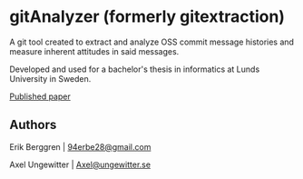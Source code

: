 # gitAnalyzer (formerly gitextraction)

A git tool created to extract and analyze OSS commit message histories and measure inherent attitudes in said messages.

Developed and used for a bachelor's thesis in informatics at Lunds University in Sweden.

[Published paper](https://lup.lub.lu.se/student-papers/search/publication/9016576)

## Authors

Erik Berggren | [94erbe28@gmail.com](mailto:94erbe28@gmail.com)

Axel Ungewitter | [Axel@ungewitter.se](mailto:Axel@ungewitter.se)
